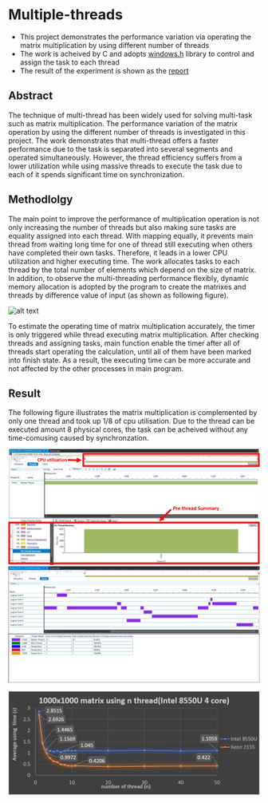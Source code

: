 # Multiple-threads

* This project demonstrates the performance variation via operating the matrix multiplication by using different number of threads
* The work is acheived by C and adopts [windows.h](https://docs.microsoft.com/en-us/windows/win32/procthread/creating-threads) library to control and assign the task to each thread
* The result of the experiment is shown as the [report](https://github.com/yuchehuang/Multiple-threads/blob/master/Report/Thread%20performance%20analysis.pdf)

## Abstract

The technique of multi-thread has been widely used for solving multi-task such as matrix multiplication. The performance variation of the matrix operation by using the different number of threads is investigated in this project. The work demonstrates that multi-thread offers a faster performance due to the task is separated into several segments and operated simultaneously. However, the thread efficiency suffers from a lower utilization while using massive threads to execute the task due to each of it spends significant time on synchronization.


## Methodlolgy
The main point to improve the performance of multiplication operation is not only increasing the number of threads but also making sure tasks are equality assigned into each thread. With mapping equally, it prevents main thread from waiting long time for one of thread still executing when others have completed their own tasks. Therefore, it leads in a lower CPU utilization and higher executing time. The work allocates tasks to each thread by the total number of elements which depend on the size of matrix. In addition, to observe the multi-threading performance flexibly, dynamic memory allocation is adopted by the program to create the matrixes and threads by difference value of input (as shown as following figure). <br/>

![alt text](https://github.com/yuchehuang/Multiple-threads/blob/master/picture/equally%20assign.PNG)

To estimate the operating time of matrix multiplication accurately, the timer is only triggered while thread executing matrix multiplication. After checking threads and assigning tasks, main function enable the timer after all of threads start operating the calculation, until all of them have been marked into finish state. As a result, the executing time can be more accurate and not affected by the other processes in main program. 
<br/>

## Result

The following figure illustrates the matrix multiplication is complemented by only one thread and took up 1/8 of cpu utilisation. Due to the thread can be executed amount 8 physical cores, the task can be acheived without any time-comusing caused by synchronzation.   


![alt text](https://github.com/yuchehuang/Multi-threading/blob/master/picture/1_thread_%20size_1000.jpg)
![alt text](https://github.com/yuchehuang/Multi-threading/blob/master/picture/1_thread_size_1000_core.JPG)

![alt text](https://github.com/yuchehuang/Multi-threading/blob/master/picture/1000x1000_in_n_thread.jpg)
